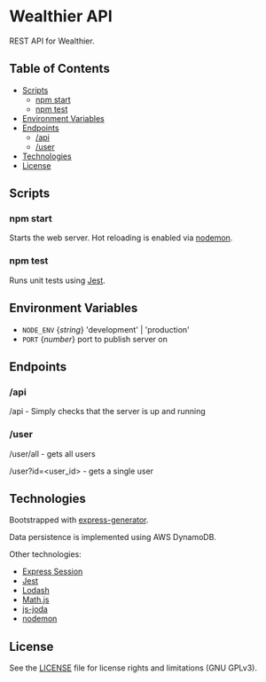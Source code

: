 # Wealthier API

 REST API for Wealthier. 

## Table of Contents

* [Scripts](#scripts)
  - [npm start](#npm-start)
  - [npm test](#npm-test)
* [Environment Variables](#environment-variables)
* [Endpoints](#endpoints)
  - [/api](#/api)
  - [/user](#/user)
* [Technologies](#technologies)
* [License](#license)

## Scripts

### npm start

Starts the web server. Hot reloading is enabled via [nodemon](https://github.com/remy/nodemon).

### npm test

Runs unit tests using [Jest](https://github.com/facebook/jest).

## Environment Variables

* ```NODE_ENV``` {_string_} 'development' | 'production'
* ```PORT``` {_number_} port to publish server on
## Endpoints

### /api

/api - Simply checks that the server is up and running

### /user

/user/all - gets all users

/user?id=<user_id> - gets a single user

## Technologies

Bootstrapped with [express-generator](https://github.com/expressjs/express). 

Data persistence is implemented using AWS DynamoDB.

Other technologies:
* [Express Session](https://github.com/expressjs/express)
* [Jest](https://github.com/facebook/jest)
* [Lodash](https://github.com/lodash/lodash)
* [Math.js](https://github.com/josdejong/mathjs)
* [js-joda](https://github.com/js-joda/js-joda)
* [nodemon](https://github.com/remy/nodemon)

## License

See the [LICENSE](LICENSE.md) file for license rights and limitations (GNU GPLv3).